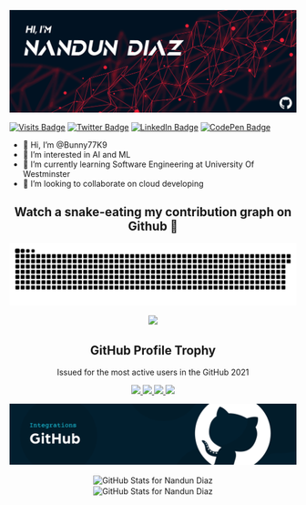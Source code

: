 [![Nandun's GitHub Banner](./assets/SL_073119_22070_22.png)](https://bunny77k9.github.io/)

[![Visits Badge](https://badges.pufler.dev/visits/braydoncoyer/braydoncoyer)](https://bunny77k9.github.io/)
[![Twitter Badge](https://img.shields.io/badge/Twitter-Profile-informational?style=flat&logo=twitter&logoColor=white&color=1CA2F1)](https://bunny77k9.github.io/)
[![LinkedIn Badge](https://img.shields.io/badge/LinkedIn-Profile-informational?style=flat&logo=linkedin&logoColor=white&color=0D76A8)](https://bunny77k9.github.io/)
[![CodePen Badge](https://img.shields.io/badge/CodePen-Profile-informational?style=flat&logo=codepen&logoColor=white&color=black)](https://bunny77k9.github.io/)

- 👋 Hi, I’m @Bunny77K9
- 👀 I’m interested in AI and ML
- 🌱 I’m currently learning Software Engineering at University Of Westminster
- 💞️ I’m looking to collaborate on cloud developing

<h2 align="center">Watch a snake-eating my contribution graph on Github 🐍</h2>

<p align="center">
<img src="./assets/contribution-snake.svg" onclick="location.href = 'https://github.com/Bunny77K9/';">  <!--- All credits goes to the Chamod Shehanka Perera --->
</p>

<p align="center">
  <img width="140" src="https://user-images.githubusercontent.com/6661165/91657958-61b4fd00-eb00-11ea-9def-dc7ef5367e34.png" />  
  <h2 align="center">GitHub Profile Trophy</h2>
  <p align="center">Issued for the most active users in the GitHub 2021</p>
</p>
<p align="center">
  <a href="https://github.com/ryo-ma/github-profile-trophy/issues">
    <img src="https://img.shields.io/github/issues/ryo-ma/github-profile-trophy"/> 
  </a>
  <a href="https://github.com/ryo-ma/github-profile-trophy/network/members">
    <img src="https://img.shields.io/github/forks/ryo-ma/github-profile-trophy"/> 
  </a>  
  <a href="https://github.com/ryo-ma/github-profile-trophy/stargazers">
    <img src="https://img.shields.io/github/stars/ryo-ma/github-profile-trophy"/> 
  </a>
    <a href="https://github.com/ryo-ma/github-profile-trophy/LICENSE">
    <img src="https://img.shields.io/github/license/ryo-ma/github-profile-trophy"/> 
  </a>
</p>

[![Nandun's GitHub Banner](./assets/d14112d-Cloudsmith-Integrations-Banner-GitHub.png)](https://help.cloudsmith.io/docs/integrating-with-github-actions)

<p align="center">
<img src="https://github-readme-streak-stats.herokuapp.com?user=Bunny77K9&theme=algolia&hide_border=true&date_format=M%20j%5B%2C%20Y%5D"  alt="GitHub Stats for Nandun Diaz" width="850" align="center">
</br>
<img src="https://github-readme-stats.vercel.app/api?username=Bunny77K9&count_private=true&include_all_commits=true&show_icons=true&theme=algolia&hide_border=true&layout=compact" alt="GitHub Stats for Nandun Diaz" width="850" align="center">
</p>




<!---
Bunny77K9/Bunny77K9 is a ✨ special ✨ repository because its `README.md` (this file) appears on your GitHub profile.
You can click the Preview link to take a look at your changes.
--->

